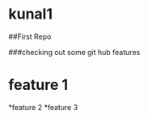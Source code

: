 kunal1
======

##First Repo


###checking out some git hub features

# feature 1
*feature 2
*feature 3
